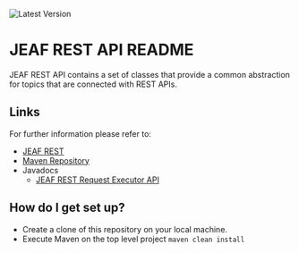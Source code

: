 ![Latest Version](https://maven-badges.herokuapp.com/maven-central/com.anaptecs.jeaf.rest/jeaf-rest-api-project/badge.svg)


# JEAF REST API README #

JEAF REST API contains a set of classes that provide a common abstraction for topics that are connected with REST APIs.

## Links ##
For further information please refer to:

* [JEAF REST](https://anaptecs.atlassian.net/l/cp/JGQPmj6k)
* [Maven Repository](https://search.maven.org/artifact/com.anaptecs.jeaf.rest/jeaf-rest-request-executor-api)
* Javadocs
  * [JEAF REST Request Executor API](https://javadoc.io/doc/com.anaptecs.jeaf.rest/jeaf-rest-request-executor-api)




## How do I get set up? ##

* Create a clone of this repository on your local machine.
* Execute Maven on the top level project `maven clean install`
